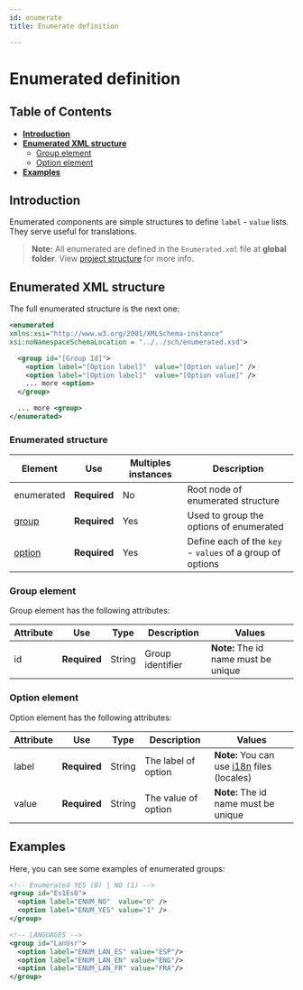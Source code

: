 ```yaml
---
id: enumerate
title: Enumerate definition

---
```


# **Enumerated definition**

## Table of Contents

* **[Introduction](#introduction)**
* **[Enumerated XML structure](#enumerated-xml-query)**
  * [Group element](#group-element)
  * [Option element](#option-element)
* **[Examples](#examples)**

## Introduction

Enumerated components are simple structures to define `label` - `value` lists. They serve useful for translations.

> **Note:** All enumerated are defined in the `Enumerated.xml` file at **global folder**. View [project structure](../guides/project-structure.md#global-folder)  for more info.

## Enumerated XML structure

The full enumerated structure is the next one:

```xml
<enumerated
xmlns:xsi="http://www.w3.org/2001/XMLSchema-instance"
xsi:noNamespaceSchemaLocation = "../../sch/enumerated.xsd">

  <group id="[Group Id]">
    <option label="[Option label]"  value="[Option value]" />
    <option label="[Option label]"  value="[Option value]" />
    ... more <option>
  </group>

  ... more <group>
</enumerated>
```

### Enumerated structure


| Element     | Use      | Multiples instances    | Description                                        |
| ----------- | ---------|------------------------|----------------------------------------------------|
| enumerated  | **Required** | No| Root node of enumerated structure |
| [group](#group-element) | **Required** | Yes | Used to group the options of enumerated |
| [option](#option-element) | **Required** | Yes | Define each of the `key` - `values` of a group of options |

### Group element

Group element has the following attributes:

| Attribute   | Use      | Type      |  Description                    |   Values                                           |
| ----------- | ---------|-----------|---------------------------------|----------------------------------------------------|
| id | **Required** | String | Group identifier                        | **Note:**  The id name must be unique              |

### Option element

Option element has the following attributes:

| Attribute   | Use      | Type      |  Description                    |   Values                                           |
| ----------- | ---------|-----------|---------------------------------|----------------------------------------------------|
| label | **Required** | String | The label of option              | **Note:** You can use [i18n](i18n-internationalization.md) files (locales)              |
| value | **Required** | String | The value of option| **Note:**  The id name must be unique              |


## Examples

Here, you can see some examples of enumerated groups:

```xml
<!-- Enumerated YES (0) | NO (1) -->
<group id="Es1Es0">
  <option label="ENUM_NO"  value="0" />
  <option label="ENUM_YES" value="1" />
</group>
```

```xml
<!-- LANGUAGES -->
<group id="LanUsr">
  <option label="ENUM_LAN_ES" value="ESP"/>
  <option label="ENUM_LAN_EN" value="ENG"/>
  <option label="ENUM_LAN_FR" value="FRA"/>
</group>
```

